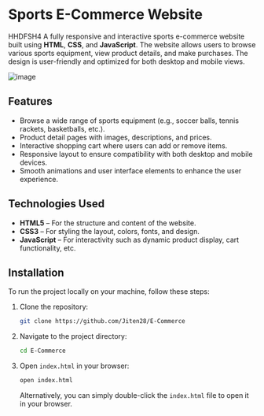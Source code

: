 # Sports E-Commerce Website
HHDFSH4
A fully responsive and interactive sports e-commerce website built using **HTML**, **CSS**, and **JavaScript**. The website allows users to browse various sports equipment, view product details, and make purchases. The design is user-friendly and optimized for both desktop and mobile views.

![image](https://github.com/user-attachments/assets/fa39ddef-00d0-4a44-b0cd-7e6b0dfcc722)

## Features

- Browse a wide range of sports equipment (e.g., soccer balls, tennis rackets, basketballs, etc.).
- Product detail pages with images, descriptions, and prices.
- Interactive shopping cart where users can add or remove items.
- Responsive layout to ensure compatibility with both desktop and mobile devices.
- Smooth animations and user interface elements to enhance the user experience.

## Technologies Used

- **HTML5** – For the structure and content of the website.
- **CSS3** – For styling the layout, colors, fonts, and design.
- **JavaScript** – For interactivity such as dynamic product display, cart functionality, etc.

## Installation

To run the project locally on your machine, follow these steps:

1. Clone the repository:

   ```bash
   git clone https://github.com/Jiten28/E-Commerce
   ```

2. Navigate to the project directory:

   ```bash
   cd E-Commerce
   ```

3. Open `index.html` in your browser:

   ```bash
   open index.html
   ```

   Alternatively, you can simply double-click the `index.html` file to open it in your browser.
